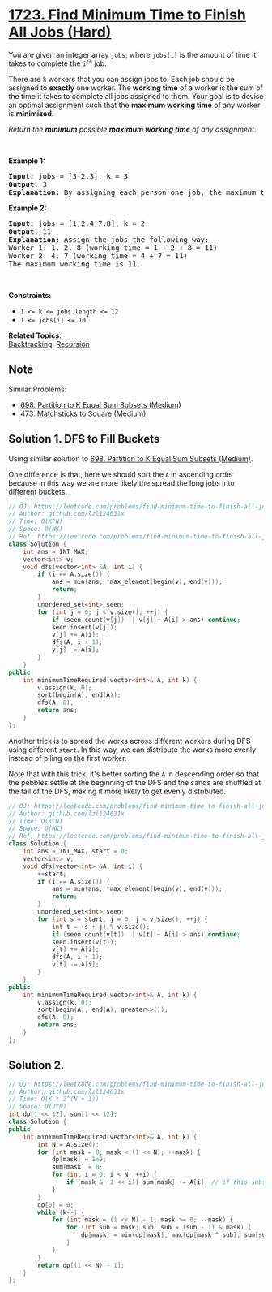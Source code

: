 # [1723. Find Minimum Time to Finish All Jobs (Hard)](https://leetcode.com/problems/find-minimum-time-to-finish-all-jobs/)

<p>You are given an integer array <code>jobs</code>, where <code>jobs[i]</code> is the amount of time it takes to complete the <code>i<sup>th</sup></code> job.</p>

<p>There are <code>k</code> workers that you can assign jobs to. Each job should be assigned to <strong>exactly</strong> one worker. The <strong>working time</strong> of a worker is the sum of the time it takes to complete all jobs assigned to them. Your goal is to devise an optimal assignment such that the <strong>maximum working time</strong> of any worker is <strong>minimized</strong>.</p>

<p><em>Return the <strong>minimum</strong> possible <strong>maximum working time</strong> of any assignment. </em></p>

<p>&nbsp;</p>
<p><strong>Example 1:</strong></p>

<pre><strong>Input:</strong> jobs = [3,2,3], k = 3
<strong>Output:</strong> 3
<strong>Explanation:</strong> By assigning each person one job, the maximum time is 3.
</pre>

<p><strong>Example 2:</strong></p>

<pre><strong>Input:</strong> jobs = [1,2,4,7,8], k = 2
<strong>Output:</strong> 11
<strong>Explanation:</strong> Assign the jobs the following way:
Worker 1: 1, 2, 8 (working time = 1 + 2 + 8 = 11)
Worker 2: 4, 7 (working time = 4 + 7 = 11)
The maximum working time is 11.</pre>

<p>&nbsp;</p>
<p><strong>Constraints:</strong></p>

<ul>
	<li><code>1 &lt;= k &lt;= jobs.length &lt;= 12</code></li>
	<li><code>1 &lt;= jobs[i] &lt;= 10<sup>7</sup></code></li>
</ul>


**Related Topics**:  
[Backtracking](https://leetcode.com/tag/backtracking/), [Recursion](https://leetcode.com/tag/recursion/)

## Note

Similar Problems:

* [698. Partition to K Equal Sum Subsets (Medium)](https://leetcode.com/problems/partition-to-k-equal-sum-subsets/)
* [473. Matchsticks to Square (Medium)](https://leetcode.com/problems/matchsticks-to-square/)

## Solution 1. DFS to Fill Buckets

Using similar solution to [698. Partition to K Equal Sum Subsets (Medium)](https://leetcode.com/problems/partition-to-k-equal-sum-subsets/).

One difference is that, here we should sort the `A` in ascending order because in this way we are more likely the spread the long jobs into different buckets.

```cpp
// OJ: https://leetcode.com/problems/find-minimum-time-to-finish-all-jobs/
// Author: github.com/lzl124631x
// Time: O(K^N)
// Space: O(NK)
// Ref: https://leetcode.com/problems/find-minimum-time-to-finish-all-jobs/discuss/1009817/One-branch-cutting-trick-to-solve-three-LeetCode-questions
class Solution {
    int ans = INT_MAX;
    vector<int> v;
    void dfs(vector<int> &A, int i) {
        if (i == A.size()) {
            ans = min(ans, *max_element(begin(v), end(v)));
            return;
        }
        unordered_set<int> seen;
        for (int j = 0; j < v.size(); ++j) {
            if (seen.count(v[j]) || v[j] + A[i] > ans) continue;
            seen.insert(v[j]);
            v[j] += A[i];
            dfs(A, i + 1);
            v[j] -= A[i];
        }
    }
public:
    int minimumTimeRequired(vector<int>& A, int k) {
        v.assign(k, 0);
        sort(begin(A), end(A));
        dfs(A, 0);
        return ans;
    }
};
```

Another trick is to spread the works across different workers during DFS using different `start`. In this way, we can distribute the works more evenly instead of piling on the first worker.

Note that with this trick, it's better sorting the `A` in descending order so that the pebbles settle at the beginning of the DFS and the sands are shuffled at the tail of the DFS, making it more likely to get evenly distributed.

```cpp
// OJ: https://leetcode.com/problems/find-minimum-time-to-finish-all-jobs/
// Author: github.com/lzl124631x
// Time: O(K^N)
// Space: O(NK)
// Ref: https://leetcode.com/problems/find-minimum-time-to-finish-all-jobs/discuss/1009817/One-branch-cutting-trick-to-solve-three-LeetCode-questions/814428
class Solution {
    int ans = INT_MAX, start = 0;
    vector<int> v;
    void dfs(vector<int> &A, int i) {
        ++start;
        if (i == A.size()) {
            ans = min(ans, *max_element(begin(v), end(v)));
            return;
        }
        unordered_set<int> seen;
        for (int s = start, j = 0; j < v.size(); ++j) {
            int t = (s + j) % v.size();
            if (seen.count(v[t]) || v[t] + A[i] > ans) continue;
            seen.insert(v[t]);
            v[t] += A[i];
            dfs(A, i + 1);
            v[t] -= A[i];
        }
    }
public:
    int minimumTimeRequired(vector<int>& A, int k) {
        v.assign(k, 0);
        sort(begin(A), end(A), greater<>());
        dfs(A, 0);
        return ans;
    }
};
```

## Solution 2.

```cpp
// OJ: https://leetcode.com/problems/find-minimum-time-to-finish-all-jobs/
// Author: github.com/lzl124631x
// Time: O(K * 2^(N + 1))
// Space: O(2^N)
int dp[1 << 12], sum[1 << 12];
class Solution {
public:
    int minimumTimeRequired(vector<int>& A, int k) {
        int N = A.size();
        for (int mask = 0; mask < (1 << N); ++mask) {
            dp[mask] = 1e9;
            sum[mask] = 0;
            for (int i = 0; i < N; ++i) {
                if (mask & (1 << i)) sum[mask] += A[i]; // if this subset contains the ith job, add `A[i]` to the corresponding sum
            }
        }
        dp[0] = 0;
        while (k--) {
            for (int mask = (1 << N) - 1; mask >= 0; --mask) {
                for (int sub = mask; sub; sub = (sub - 1) & mask) {
                    dp[mask] = min(dp[mask], max(dp[mask ^ sub], sum[sub]));
                }
            }
        }
        return dp[(1 << N) - 1];
    }
};
```